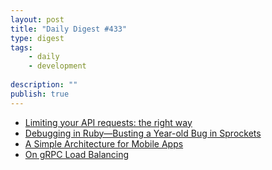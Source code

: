 ```yaml
---
layout: post
title: "Daily Digest #433"
type: digest
tags: 
    - daily
    - development
    
description: ""
publish: true
---
```


- [Limiting your API requests: the right way](https://hackernoon.com/limiting-your-api-requests-the-right-way-9608b661a0ce?source=rss----3a8144eabfe3---4)
- [Debugging in Ruby—Busting a Year-old Bug in Sprockets](https://blog.heroku.com/debugging-year-old-sprockets-bug)
- [A Simple Architecture for Mobile Apps](https://www.bigeng.io/a-simple-architecture-for-mobile-apps/)
- [On gRPC Load Balancing](https://itnext.io/on-grpc-load-balancing-683257c5b7b3)